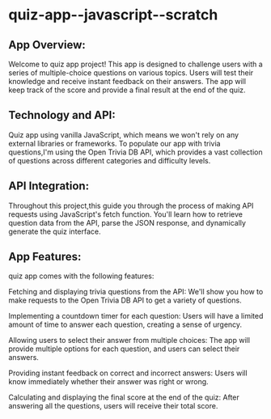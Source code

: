 # quiz-app--javascript--scratch
## App Overview:
Welcome to quiz app project! This app is designed to challenge users with a series of multiple-choice questions on various topics. Users will test their knowledge and receive instant feedback on their answers. The app will keep track of the score and provide a final result at the end of the quiz.

## Technology and API:
Quiz app using vanilla JavaScript, which means we won't rely on any external libraries or frameworks. To populate our app with trivia questions,I'm using the Open Trivia DB API, which provides a vast collection of questions across different categories and difficulty levels.

## API Integration:
Throughout this project,this guide you through the process of making API requests using JavaScript's fetch function. You'll learn how to retrieve question data from the API, parse the JSON response, and dynamically generate the quiz interface.

## App Features:
quiz app comes with the following features:

Fetching and displaying trivia questions from the API: We'll show you how to make requests to the Open Trivia DB API to get a variety of questions.

Implementing a countdown timer for each question: Users will have a limited amount of time to answer each question, creating a sense of urgency.

Allowing users to select their answer from multiple choices: The app will provide multiple options for each question, and users can select their answers.

Providing instant feedback on correct and incorrect answers: Users will know immediately whether their answer was right or wrong.

Calculating and displaying the final score at the end of the quiz: After answering all the questions, users will receive their total score.
